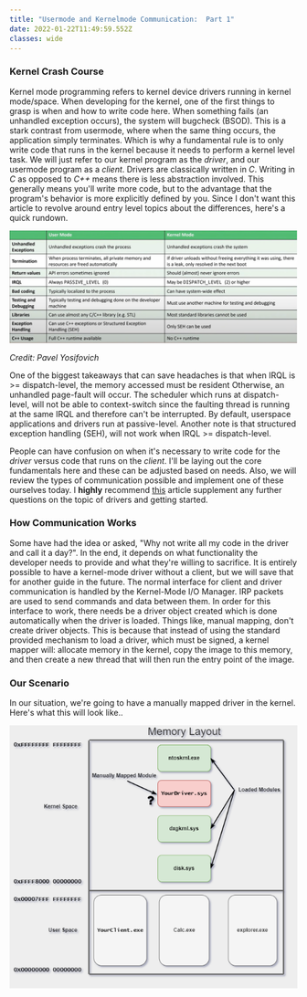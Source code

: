 ```yaml
---
title: "Usermode and Kernelmode Communication:  Part 1"
date: 2022-01-22T11:49:59.552Z
classes: wide
---
```

### Kernel Crash Course

Kernel mode programming refers to kernel device drivers running in kernel mode/space. When developing for the kernel, one of the first things to grasp is when and how to write code here. When something fails (an unhandled exception occurs), the system will bugcheck (BSOD). This is a stark contrast from usermode, where when the same thing occurs, the application simply terminates. Which is why a fundamental rule is to only write code that runs in the kernel because it needs to perform a kernel level task. We will just refer to our kernel program as the *driver*, and our usermode program as a *client*. Drivers are classically written in *C*. Writing in *C* as opposed to *C++* means there is less abstraction involved. This generally means you'll write more code, but to the advantage that the program's behavior is more explicitly defined by you. Since I don't want this article to revolve around entry level topics about the differences, here's a quick rundown.

![](/assets/images/kernel_vs_user.png)

*Credit:  Pavel Yosifovich*

One of the biggest takeaways that can save headaches is that when IRQL is >= dispatch-level, the memory accessed must be resident  Otherwise, an unhandled page-fault will occur. The scheduler which runs at dispatch-level, will not be able to context-switch since the faulting thread is running at the same IRQL and therefore can't be interrupted. By default, userspace applications and drivers run at passive-level. Another note is that structured exception handling (SEH), will not work when IRQL >= dispatch-level.

People can have confusion on when it's necessary to write code for the *driver* versus code that runs on the *client*.  I'll be laying out the core fundamentals here and these can be adjusted based on needs.  Also, we will review the types of communication possible and implement one of these ourselves today.  I **highly** recommend [this](https://voidsec.com/windows-drivers-reverse-engineering-methodology/) article supplement any further questions on the topic of drivers and getting started.

### How Communication Works

Some have had the idea or asked, "Why not write all my code in the driver and call it a day?". In the end, it depends on what functionality the developer needs to provide and what they're willing to sacrifice. It is entirely possible to have a kernel-mode driver without a client, but we will save that for another guide in the future. The normal interface for client and driver communication is handled by the Kernel-Mode I/O Manager. IRP packets are used to send commands and data between them. In order for this interface to work, there needs be a driver object created which is done automatically when the driver is loaded. Things like, manual mapping, don't create driver objects. This is because that instead of using the standard provided mechanism to load a driver, which must be signed, a kernel mapper will: allocate memory in the kernel, copy the image to this memory, and then create a new thread that will then run the entry point of the image. 

### Our Scenario

In our situation, we're going to have a manually mapped driver in the kernel.  Here's what this will look like..

![](/assets/images/userkernel-copy-of-communication.drawio.png)